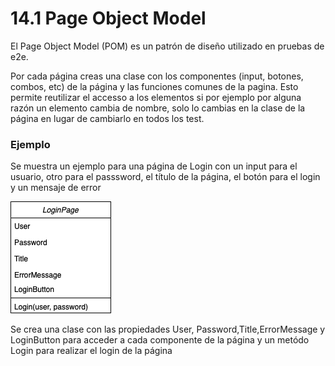 # 14.1 Page Object Model

El Page Object Model (POM) es un patrón de diseño utilizado en pruebas de e2e.&#x20;

Por cada página creas una clase con los componentes  (input, botones, combos, etc) de la página y las funciones comunes de la pagina. Esto permite reutilizar el accesso a los elementos si por ejemplo por alguna razón un elemento cambia de nombre, solo lo cambias en la clase de la página en lugar de cambiarlo en todos los test.

### Ejemplo

Se muestra un ejemplo para una página de Login con un input para el usuario, otro para el passsword, el título de la página, el botón para el login y un mensaje de error

![](<../.gitbook/assets/image (614) (1) (1) (1).png>)

Se crea una clase con las propiedades User, Password,Title,ErrorMessage y LoginButton para acceder a cada componente de la página y un metódo Login para realizar el login de la página
